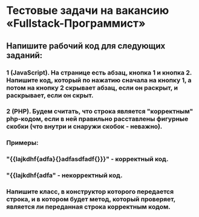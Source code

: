# Тестовые задачи на вакансию «Fullstack-Программист»
## Напишите рабочий код для следующих заданий:

### 1 (JavaScript). На странице есть абзац, кнопка 1 и кнопка 2. Напишите код, который по нажатию сначала на кнопку 1, а потом на кнопку 2 скрывает абзац, если он раскрыт, и раскрывает, если он скрыт.
### 2 (PHP). Будем считать, что строка является "корректным" php-кодом, если в ней правильно расставлены фигурные скобки (что внутри и снаружи скобок - неважно).
### Примеры:
### "{{lajkdhf{adfa}{}adfasdfadf{}}}" - корректный код.
### "{{lajkdhf{adfa" - некорректный код.
### Напишите класс, в конструктор которого передается строка, и в котором будет метод, который проверяет, является ли переданная строка корректным кодом.
